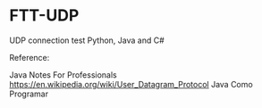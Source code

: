 # FTT-UDP
UDP connection test Python, Java and C#

Reference: 

Java Notes For Professionals
https://en.wikipedia.org/wiki/User_Datagram_Protocol
Java Como Programar
